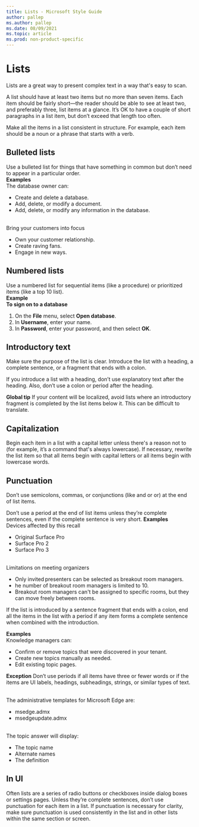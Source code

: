 ```yaml
---
title: Lists - Microsoft Style Guide
author: pallep
ms.author: pallep
ms.date: 08/09/2021
ms.topic: article
ms.prod: non-product-specific
---
```


# Lists

Lists are a great way to present complex text in a way that's easy to scan. 

A list should have at least two items but no more than seven items. Each item should be fairly short—the reader should be able to see at least two, and preferably three, list items at a glance. It’s OK to have a couple of short paragraphs in a list item, but don’t exceed that length too often.

Make all the items in a list consistent in structure. For example, each item should be a noun or a phrase that starts with a verb.

## Bulleted lists

Use a bulleted list for things that have something in common but don’t need to appear in a particular order.<br />
**Examples**<br />The database owner can:

  - Create and delete a database.
  - Add, delete, or modify a document.
  - Add, delete, or modify any information in the database. 

<br />Bring your customers into focus
  - Own your customer relationship.
  - Create raving fans.
  - Engage in new ways.


## Numbered lists

Use a numbered list for sequential items (like a procedure) or prioritized items (like a top 10 list).<br />
**Example**<br />**To sign on to a database**

1.  On the **File** menu, select **Open database**.
2.  In **Username**, enter your name.
3.  In **Password**, enter your password, and then select **OK**. 

## Introductory text

Make
sure the purpose of the list is clear. Introduce the list with a
heading, a complete sentence, or a fragment that ends with a colon.

If
you introduce a list with a heading, don’t use explanatory text after
the heading. Also, don’t use a colon or period after the heading.

**Global tip** If
your content will be localized, avoid lists where an introductory
fragment is completed by the list items below it. This can be difficult
to translate.

## Capitalization 

Begin
each item in a list with a capital letter unless there's a reason not
to (for example, it’s a command that's always lowercase). If necessary,
rewrite the list item so that all items begin with capital letters or
all items begin with lowercase words.

## Punctuation

Don’t use semicolons, commas, or conjunctions (like and or or) at the end of list items.

Don’t use a period at the end of list items unless they’re complete sentences, even if the complete sentence is very short.
**Examples**<br />Devices affected by this recall

  - Original Surface Pro
  - Surface Pro 2
  - Surface Pro 3

<br />Limitations on meeting organizers
  - Only invited presenters can be selected as breakout room managers.
  - he number of breakout room managers is limited to 10.
  - Breakout room managers can't be assigned to specific rooms, but they can move freely between rooms.

If the list is introduced by a sentence fragment that ends with a colon, end all the items in the list with a period if any item forms a complete sentence when combined with the introduction.

**Examples**<br />Knowledge managers can:

  - Confirm or remove topics that were discovered in your tenant.
  - Create new topics manually as needed.
  - Edit existing topic pages.

**Exception** Don’t use periods if all items have three or fewer words or if the items are UI labels, headings, subheadings, strings, or similar types of text.  
  
<br />The administrative templates for Microsoft Edge are:

  - msedge.admx
  - msedgeupdate.admx

<br />The topic answer will display:

  - The topic name
  - Alternate names
  - The definition

## In UI

Often lists are a series of radio buttons or checkboxes inside dialog boxes or settings pages. Unless they’re complete sentences, don’t use punctuation for each item in a list. If punctuation is necessary for clarity, make sure punctuation is used consistently in the list and in other lists within the same section or screen.
